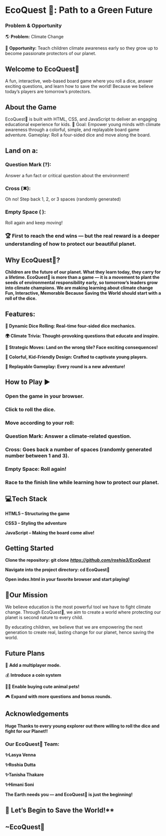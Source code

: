 # EcoQuest 🌱: Path to a Green Future

### Problem & Opportunity
🌎 **Problem:** Climate Change

🌟 **Opportunity:** Teach children climate awareness early so they grow up to become passionate protectors of our planet.

## Welcome to EcoQuest🌱
A fun, interactive, web-based board game where you roll a dice, answer exciting questions, and learn how to save the world!
Because we believe today’s players are tomorrow’s protectors.

## **About the Game**
EcoQuest🌱 is built with HTML, CSS, and JavaScript to deliver an engaging educational experience for kids.
🎯 Goal:
Empower young minds with climate awareness through a colorful, simple, and replayable board game adventure.
Gameplay:
Roll a four-sided dice and move along the board.

## Land on a:
### Question Mark (?): 
Answer a fun fact or critical question about the environment!
### Cross (✖): 
Oh no! Step back 1, 2, or 3 spaces (randomly generated)
### Empty Space ( ): 
Roll again and keep moving!

### 🏆 First to reach the end wins — but the real reward is a deeper understanding of how to protect our beautiful planet.

## **Why EcoQuest🌱?**
**Children are the future of our planet.
What they learn today, they carry for a lifetime.
EcoQuest🌱 is more than a game — it is a movement to plant the seeds of environmental responsibility early, so tomorrow’s leaders grow into climate champions.
We are making learning about climate change Fun, Interactive, Memorable
Because Saving the World should start with a roll of the dice.**

## **Features:**
**🎲 Dynamic Dice Rolling: Real-time four-sided dice mechanics.** 

**🌍 Climate Trivia: Thought-provoking questions that educate and inspire.**

**🔄 Strategic Moves: Land on the wrong tile? Face exciting consequences!**

**🎨 Colorful, Kid-Friendly Design: Crafted to captivate young players.**

**🔁 Replayable Gameplay: Every round is a new adventure!**

## **How to Play ▶️**
### Open the game in your browser.
### Click to roll the dice.
### Move according to your roll:
### Question Mark: Answer a climate-related question.


### Cross: Goes back a number of spaces (randomly generated number between 1 and 3).
### Empty Space: Roll again!
### Race to the finish line while learning how to protect our planet.



## **💻Tech Stack**
**HTML5 – Structuring the game**

**CSS3 – Styling the adventure**

**JavaScript – Making the board come alive!**

## Getting Started
**Clone the repository:
git clone** _**https://github.com/roshia3/EcoQuest**_ 

**Navigate into the project directory:
cd EcoQuest🌱**

**Open index.html in your favorite browser and start playing!**

## **🎉Our Mission**

We believe education is the most powerful tool we have to fight climate change.
Through EcoQuest🌱, we aim to create a world where protecting our planet is second nature to every child. 

By educating children, we believe that we are empowering the next generation to create real, lasting change for our planet, hence saving the world.

## Future Plans
👥 **Add a multiplayer mode.**

💰 **Introduce a coin system** 

🐷🐬 **Enable buying cute animal pets!**

🎮 **Expand with more questions and bonus rounds.**



## Acknowledgements
**Huge Thanks to every young explorer out there willing to roll the dice and fight for our Planet!!**

### Our EcoQuest🌱 Team:

**✨Lasya Venna**

**✨Roshia Dutta**

**✨Tanisha Thakare**

**✨Himani Soni**

**The Earth needs you — and EcoQuest🌱 is just the beginning!**

## 🚀 Let’s Begin to Save the World!**

## ~EcoQuest🌱
